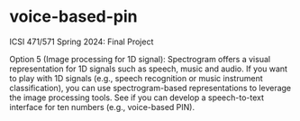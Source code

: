 # voice-based-pin
ICSI 471/571 Spring 2024: Final Project

Option 5 (Image processing for 1D signal): Spectrogram offers a visual representation for 1D signals such as speech, music and audio. If you want to play with 1D signals (e.g., speech recognition or music instrument classification), you can use spectrogram-based representations to leverage the image processing tools. See if you can develop a speech-to-text interface for ten numbers (e.g., voice-based PIN).
